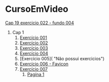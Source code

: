 # CursoEmVideo

<a href="https://claytoneduard.github.io/cursoemvideo/html-css/ex022/fundo004.html" target="_blank">Cap 19 exercicio 022 - fundo 004</a>

1. Cap 1
   1. [Exercício 001](https://claytoneduard.github.io/cursoemvideo/html-css/ex001/index.html)
   2. [Exercício 002](https://claytoneduard.github.io/cursoemvideo/html-css/ex002/index.html "Ex002 Cap 1")
   3. [Exercício 003](https://claytoneduard.github.io/cursoemvideo/html-css/ex003/index.html "Ex003 Cap1")
   4. [Exercício 004](https://claytoneduard.github.io/cursoemvideo/html-css/ex004/index.html "Ex004 Cap1")
   5. [Exercício 005]( "Não possui exercicios")
   6. [Exercício 006 - Favicon](https://claytoneduard.github.io/cursoemvideo/html-css/ex006/index.html "Ex006 Cap1 - Favicon")
   7. [Exercício 007]()
      1. [Pagína 1](https://claytoneduard.github.io/cursoemvideo/html-css/ex007/html4.html "Ex007 Cap")
